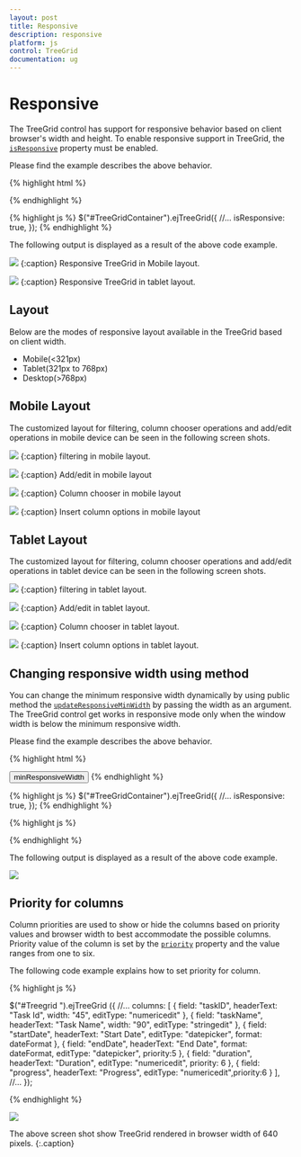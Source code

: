 ```yaml
---
layout: post
title: Responsive
description: responsive
platform: js
control: TreeGrid
documentation: ug
---
```

# Responsive

The TreeGrid control has support for responsive behavior based on client browser's width and height. To enable responsive support in TreeGrid, the [`isResponsive`](/api/js/ejtreegrid#members:isresponsive) property must be enabled.

Please find the example describes the above behavior.

{% highlight html %}
<div id="TreeGridContainer"/>
{% endhighlight %}

{% highlight js %}
$("#TreeGridContainer").ejTreeGrid({
    //...
    isResponsive: true,
});
{% endhighlight %}

The following output is displayed as a result of the above code example.

![](Responsive_images/adaptive-mob.png)
{:caption}
Responsive TreeGrid in Mobile layout.

![](Responsive_images/adaptive.png)
{:caption}
Responsive TreeGrid in tablet layout.

## Layout

Below are the modes of responsive layout available in the TreeGrid based on client width.

* Mobile(<321px)
* Tablet(321px to 768px)
* Desktop(>768px)

## Mobile Layout

The customized layout for filtering, column chooser operations and add/edit operations in mobile device can be seen in the following screen shots.

![](Responsive_images/adaptive-mob-filter.png)
{:caption}
filtering in mobile layout.

![](Responsive_images/adaptive-mob-edit.png)
{:caption}
Add/edit in mobile layout

![](Responsive_images/adaptive-mob-colchooser.png)
{:caption}
Column chooser in mobile layout

![](Responsive_images/adaptive-mob-insert.png)
{:caption}
Insert column options in mobile layout

## Tablet Layout

The customized layout for filtering, column chooser operations and add/edit operations in tablet device can be seen in the following screen shots.

![](Responsive_images/adaptive-filter.png)
{:caption}
filtering in tablet layout.

![](Responsive_images/adaptive-edit.png)
{:caption}
Add/edit in tablet layout.

![](Responsive_images/adaptive-colchooser.png)
{:caption}
Column chooser in tablet layout.

![](Responsive_images/adaptive-insert.png)
{:caption}
Insert column options in tablet layout.

## Changing responsive width using method

You can change the minimum responsive width dynamically by using public method the [`updateResponsiveMinWidth`](https://help.syncfusion.com/api/js/ejtreegrid#methods:updateresponsiveminwidth "updateResponsiveMinWidth") by passing the width as an argument.
The TreeGrid control get works in responsive mode only when the window width is below the minimum responsive width.

Please find the example describes the above behavior.

{% highlight html %}
<div id="TreeGridContainer"/>
<button id="minResponsiveWidth">minResponsiveWidth</button>
{% endhighlight %}

{% highlight js %}
$("#TreeGridContainer").ejTreeGrid({
    //...
    isResponsive: true,
});
{% endhighlight %}

{% highlight js %}
<script>

$("#minResponsiveWidth").click(function (args) {
                treegridObj = $("# TreeGridContainer ").data("ejTreeGrid");
                treegridObj.updateResponsiveMinWidth(600);
            })

</script>
{% endhighlight %}

The following output is displayed as a result of the above code example.

![](Responsive_images/adaptive-publicmethod.png)

## Priority for columns

Column priorities are used to show or hide the columns based on priority values and browser width to best accommodate the possible columns. Priority value of the column is set by the [`priority`](/api/js/ejtreegrid#members:columns-priority "columns.priority") property and the value ranges from one to six.

The following code example explains how to set priority for column.

{% highlight js %}

$("#Treegrid ").ejTreeGrid ({
      //...
      columns: [
                { field: "taskID", headerText: "Task Id", width: "45", editType: "numericedit" },
                { field: "taskName", headerText: "Task Name", width: "90", editType: "stringedit" },
                { field: "startDate", headerText: "Start Date", editType: "datepicker", format: dateFormat },
                { field: "endDate", headerText: "End Date", format: dateFormat, editType: "datepicker", priority:5 },
                { field: "duration", headerText: "Duration", editType: "numericedit", priority: 6 },
                { field: "progress", headerText: "Progress", editType: "numericedit",priority:6 }
            ],
     //...
});

{% endhighlight %}

![](Responsive_images/priority-column.png)

The above screen shot show TreeGrid rendered in browser width of 640 pixels.
{:.caption}